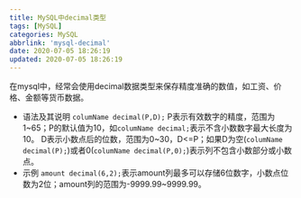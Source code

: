 ```yaml
---
title: MySQL中decimal类型
tags: [MySQL]
categories: MySQL
abbrlink: 'mysql-decimal'
date: 2020-07-05 18:26:19
updated: 2020-07-05 18:26:19
---
```


在mysql中，经常会使用decimal数据类型来保存精度准确的数值，如工资、价格、金额等货币数据。
- 语法及其说明
`columName decimal(P,D);`
P表示有效数字的精度，范围为1~65；P的默认值为10，如`columName decimal;`表示不含小数数字最大长度为10。
D表示小数点后的位数，范围为0~30，D<=P；如果D为空(`columName decimal(P);`)或者0(`columName decimal(P,0);`)表示列不包含小数部分或小数点。
- 示例
`amount decimal(6,2);`表示amount列最多可以存储6位数字，小数点位数为2位；amount列的范围为-9999.99~9999.99。
